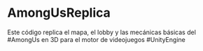 # AmongUsReplica
Este código replica el mapa, el lobby y las mecánicas básicas del #AmongUs en 3D para el motor de videojuegos #UnityEngine
